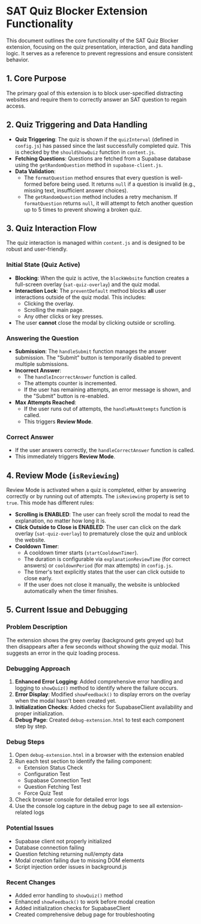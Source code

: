 # SAT Quiz Blocker Extension Functionality

This document outlines the core functionality of the SAT Quiz Blocker extension, focusing on the quiz presentation, interaction, and data handling logic. It serves as a reference to prevent regressions and ensure consistent behavior.

## 1. Core Purpose

The primary goal of this extension is to block user-specified distracting websites and require them to correctly answer an SAT question to regain access.

## 2. Quiz Triggering and Data Handling

- **Quiz Triggering**: The quiz is shown if the `quizInterval` (defined in `config.js`) has passed since the last successfully completed quiz. This is checked by the `shouldShowQuiz` function in `content.js`.
- **Fetching Questions**: Questions are fetched from a Supabase database using the `getRandomQuestion` method in `supabase-client.js`.
- **Data Validation**:
    - The `formatQuestion` method ensures that every question is well-formed before being used. It returns `null` if a question is invalid (e.g., missing text, insufficient answer choices).
    - The `getRandomQuestion` method includes a retry mechanism. If `formatQuestion` returns `null`, it will attempt to fetch another question up to 5 times to prevent showing a broken quiz.

## 3. Quiz Interaction Flow

The quiz interaction is managed within `content.js` and is designed to be robust and user-friendly.

### Initial State (Quiz Active)

- **Blocking**: When the quiz is active, the `blockWebsite` function creates a full-screen overlay (`sat-quiz-overlay`) and the quiz modal.
- **Interaction Lock**: The `preventDefault` method blocks **all** user interactions outside of the quiz modal. This includes:
    - Clicking the overlay.
    - Scrolling the main page.
    - Any other clicks or key presses.
- The user **cannot** close the modal by clicking outside or scrolling.

### Answering the Question

- **Submission**: The `handleSubmit` function manages the answer submission. The "Submit" button is temporarily disabled to prevent multiple submissions.
- **Incorrect Answer**:
    - The `handleIncorrectAnswer` function is called.
    - The attempts counter is incremented.
    - If the user has remaining attempts, an error message is shown, and the "Submit" button is re-enabled.
- **Max Attempts Reached**:
    - If the user runs out of attempts, the `handleMaxAttempts` function is called.
    - This triggers **Review Mode**.

### Correct Answer

- If the user answers correctly, the `handleCorrectAnswer` function is called.
- This immediately triggers **Review Mode**.

## 4. Review Mode (`isReviewing`)

Review Mode is activated when a quiz is completed, either by answering correctly or by running out of attempts. The `isReviewing` property is set to `true`. This mode has different rules:

- **Scrolling is ENABLED**: The user can freely scroll the modal to read the explanation, no matter how long it is.
- **Click Outside to Close is ENABLED**: The user can click on the dark overlay (`sat-quiz-overlay`) to prematurely close the quiz and unblock the website.
- **Cooldown Timer**:
    - A cooldown timer starts (`startCooldownTimer`).
    - The duration is configurable via `explanationReviewTime` (for correct answers) or `cooldownPeriod` (for max attempts) in `config.js`.
    - The timer's text explicitly states that the user can click outside to close early.
    - If the user does not close it manually, the website is unblocked automatically when the timer finishes.

## 5. Current Issue and Debugging

### Problem Description
The extension shows the grey overlay (background gets greyed up) but then disappears after a few seconds without showing the quiz modal. This suggests an error in the quiz loading process.

### Debugging Approach
1. **Enhanced Error Logging**: Added comprehensive error handling and logging to `showQuiz()` method to identify where the failure occurs.
2. **Error Display**: Modified `showFeedback()` to display errors on the overlay when the modal hasn't been created yet.
3. **Initialization Checks**: Added checks for SupabaseClient availability and proper initialization.
4. **Debug Page**: Created `debug-extension.html` to test each component step by step.

### Debug Steps
1. Open `debug-extension.html` in a browser with the extension enabled
2. Run each test section to identify the failing component:
   - Extension Status Check
   - Configuration Test
   - Supabase Connection Test
   - Question Fetching Test
   - Force Quiz Test
3. Check browser console for detailed error logs
4. Use the console log capture in the debug page to see all extension-related logs

### Potential Issues
- Supabase client not properly initialized
- Database connection failing
- Question fetching returning null/empty data
- Modal creation failing due to missing DOM elements
- Script injection order issues in background.js

### Recent Changes
- Added error handling to `showQuiz()` method
- Enhanced `showFeedback()` to work before modal creation
- Added initialization checks for SupabaseClient
- Created comprehensive debug page for troubleshooting 